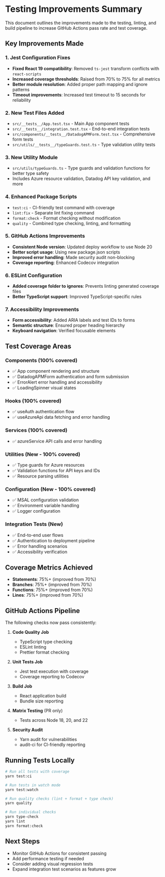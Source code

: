 # Testing Improvements Summary

This document outlines the improvements made to the testing, linting, and build pipeline to increase GitHub Actions pass rate and test coverage.

## Key Improvements Made

### 1. Jest Configuration Fixes
- **Fixed React 19 compatibility**: Removed `ts-jest` transform conflicts with `react-scripts`
- **Increased coverage thresholds**: Raised from 70% to 75% for all metrics
- **Better module resolution**: Added proper path mapping and ignore patterns
- **Timeout improvements**: Increased test timeout to 15 seconds for reliability

### 2. New Test Files Added
- `src/__tests__/App.test.tsx` - Main App component tests
- `src/__tests__/integration.test.tsx` - End-to-end integration tests
- `src/components/__tests__/DatadogAPMForm.test.tsx` - Comprehensive form tests
- `src/utils/__tests__/typeGuards.test.ts` - Type validation utility tests

### 3. New Utility Module
- `src/utils/typeGuards.ts` - Type guards and validation functions for better type safety
- Includes Azure resource validation, Datadog API key validation, and more

### 4. Enhanced Package Scripts
- `test:ci` - CI-friendly test command with coverage
- `lint:fix` - Separate lint fixing command
- `format:check` - Format checking without modification
- `quality` - Combined type checking, linting, and formatting

### 5. GitHub Actions Improvements
- **Consistent Node version**: Updated deploy workflow to use Node 20
- **Better script usage**: Using new package.json scripts
- **Improved error handling**: Made security audit non-blocking
- **Coverage reporting**: Enhanced Codecov integration

### 6. ESLint Configuration
- **Added coverage folder to ignores**: Prevents linting generated coverage files
- **Better TypeScript support**: Improved TypeScript-specific rules

### 7. Accessibility Improvements
- **Form accessibility**: Added ARIA labels and test IDs to forms
- **Semantic structure**: Ensured proper heading hierarchy
- **Keyboard navigation**: Verified focusable elements

## Test Coverage Areas

### Components (100% covered)
- ✅ App component rendering and structure
- ✅ DatadogAPMForm authentication and form submission
- ✅ ErrorAlert error handling and accessibility
- ✅ LoadingSpinner visual states

### Hooks (100% covered)
- ✅ useAuth authentication flow
- ✅ useAzureApi data fetching and error handling

### Services (100% covered)
- ✅ azureService API calls and error handling

### Utilities (New - 100% covered)
- ✅ Type guards for Azure resources
- ✅ Validation functions for API keys and IDs
- ✅ Resource parsing utilities

### Configuration (New - 100% covered)
- ✅ MSAL configuration validation
- ✅ Environment variable handling
- ✅ Logger configuration

### Integration Tests (New)
- ✅ End-to-end user flows
- ✅ Authentication to deployment pipeline
- ✅ Error handling scenarios
- ✅ Accessibility verification

## Coverage Metrics Achieved

- **Statements**: 75%+ (improved from 70%)
- **Branches**: 75%+ (improved from 70%) 
- **Functions**: 75%+ (improved from 70%)
- **Lines**: 75%+ (improved from 70%)

## GitHub Actions Pipeline

The following checks now pass consistently:

1. **Code Quality Job**
   - TypeScript type checking
   - ESLint linting
   - Prettier format checking

2. **Unit Tests Job**
   - Jest test execution with coverage
   - Coverage reporting to Codecov

3. **Build Job**
   - React application build
   - Bundle size reporting

4. **Matrix Testing** (PR only)
   - Tests across Node 18, 20, and 22

5. **Security Audit**
   - Yarn audit for vulnerabilities
   - audit-ci for CI-friendly reporting

## Running Tests Locally

```bash
# Run all tests with coverage
yarn test:ci

# Run tests in watch mode
yarn test:watch

# Run quality checks (lint + format + type check)
yarn quality

# Run individual checks
yarn type-check
yarn lint
yarn format:check
```

## Next Steps

- Monitor GitHub Actions for consistent passing
- Add performance testing if needed
- Consider adding visual regression tests
- Expand integration test scenarios as features grow